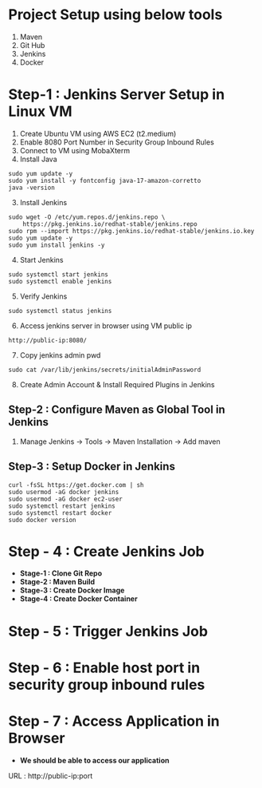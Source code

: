 # Project Setup using below tools

1) Maven
2) Git Hub
3) Jenkins
4) Docker

# Step-1 : Jenkins Server Setup in Linux VM #

1) Create Ubuntu VM using AWS EC2 (t2.medium) <br/>
2) Enable 8080 Port Number in Security Group Inbound Rules
3) Connect to VM using MobaXterm
4) Install Java

```
sudo yum update -y
sudo yum install -y fontconfig java-17-amazon-corretto
java -version

```

3) Install Jenkins
```
sudo wget -O /etc/yum.repos.d/jenkins.repo \
    https://pkg.jenkins.io/redhat-stable/jenkins.repo
sudo rpm --import https://pkg.jenkins.io/redhat-stable/jenkins.io.key
sudo yum update -y
sudo yum install jenkins -y
```
4) Start Jenkins

```
sudo systemctl start jenkins
sudo systemctl enable jenkins
```

5) Verify Jenkins

```
sudo systemctl status jenkins
```
	
6) Access jenkins server in browser using VM public ip

```
http://public-ip:8080/

```

7) Copy jenkins admin pwd

```
sudo cat /var/lib/jenkins/secrets/initialAdminPassword
```
	   
8) Create Admin Account & Install Required Plugins in Jenkins

## Step-2 : Configure Maven as Global Tool in Jenkins ##

1) Manage Jenkins -> Tools -> Maven Installation -> Add maven <br/>

## Step-3 : Setup Docker in Jenkins ##
```
curl -fsSL https://get.docker.com | sh
sudo usermod -aG docker jenkins
sudo usermod -aG docker ec2-user
sudo systemctl restart jenkins
sudo systemctl restart docker
sudo docker version
```

# Step - 4 : Create Jenkins Job #

- **Stage-1 : Clone Git Repo** <br/> 
- **Stage-2 : Maven Build** <br/>
- **Stage-3 : Create Docker Image** <br/>
- **Stage-4 : Create Docker Container** <br/>
	
# Step - 5 : Trigger Jenkins Job #

# Step - 6 : Enable host port in security group inbound rules #

# Step - 7 : Access Application in Browser #

- **We should be able to access our application** <br/>

URL : http://public-ip:port
